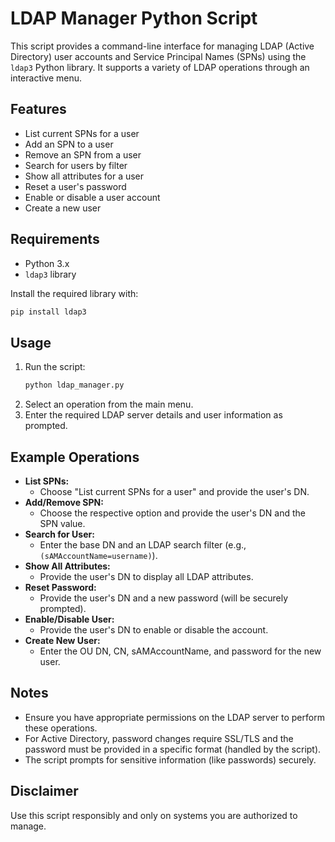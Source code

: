 # LDAP Manager Python Script

This script provides a command-line interface for managing LDAP (Active Directory) user accounts and Service Principal Names (SPNs) using the `ldap3` Python library. It supports a variety of LDAP operations through an interactive menu.

## Features
- List current SPNs for a user
- Add an SPN to a user
- Remove an SPN from a user
- Search for users by filter
- Show all attributes for a user
- Reset a user's password
- Enable or disable a user account
- Create a new user

## Requirements
- Python 3.x
- `ldap3` library

Install the required library with:
```sh
pip install ldap3
```

## Usage
1. Run the script:
   ```sh
   python ldap_manager.py
   ```
2. Select an operation from the main menu.
3. Enter the required LDAP server details and user information as prompted.

## Example Operations
- **List SPNs:**
  - Choose "List current SPNs for a user" and provide the user's DN.
- **Add/Remove SPN:**
  - Choose the respective option and provide the user's DN and the SPN value.
- **Search for User:**
  - Enter the base DN and an LDAP search filter (e.g., `(sAMAccountName=username)`).
- **Show All Attributes:**
  - Provide the user's DN to display all LDAP attributes.
- **Reset Password:**
  - Provide the user's DN and a new password (will be securely prompted).
- **Enable/Disable User:**
  - Provide the user's DN to enable or disable the account.
- **Create New User:**
  - Enter the OU DN, CN, sAMAccountName, and password for the new user.

## Notes
- Ensure you have appropriate permissions on the LDAP server to perform these operations.
- For Active Directory, password changes require SSL/TLS and the password must be provided in a specific format (handled by the script).
- The script prompts for sensitive information (like passwords) securely.

## Disclaimer
Use this script responsibly and only on systems you are authorized to manage.

